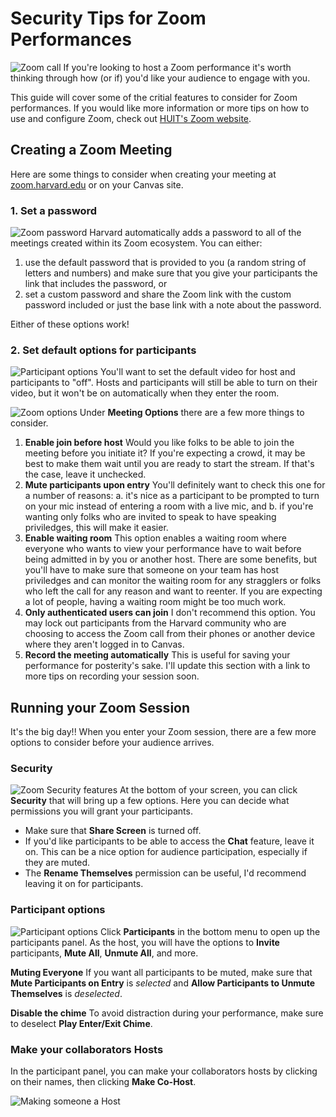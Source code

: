 # Security Tips for Zoom Performances

![Zoom call](https://files.slack.com/files-pri/T0HTW3H0V-F013DRD3JKS/screen-shot-2017-11-16-at-11.35.46-am.png?pub_secret=81140800d3)
If you're looking to host a Zoom performance it's worth thinking through how (or if) you'd like your audience to engage with you.

This guide will cover some of the critial features to consider for Zoom performances. If you would like more information or more tips on how to use and configure Zoom, check out [HUIT's Zoom website](https://huit.harvard.edu/zoom).

## Creating a Zoom Meeting
Here are some things to consider when creating your meeting at [zoom.harvard.edu](zoom.harvard.edu) or on your Canvas site.
### 1. Set a password
![Zoom password](https://files.slack.com/files-pri/T0HTW3H0V-F012NFTQL5T/screen_shot_2020-04-28_at_3.14.42_pm.png?pub_secret=73996cb5c3)
Harvard automatically adds a password to all of the meetings created within its Zoom ecosystem. You can either:
1. use the default password that is provided to you (a random string of letters and numbers) and make sure that you give your participants the link that includes the password, or 
2. set a custom password and share the Zoom link with the custom password included or just the base link with a note about the password.

Either of these options work!

### 2. Set default options for participants
![Participant options](https://files.slack.com/files-pri/T0HTW3H0V-F012NFTQLF7/screen_shot_2020-04-28_at_3.14.49_pm.png?pub_secret=2f62cd1970)
You'll want to set the default video for host and participants to "off". Hosts and participants will still be able to turn on their video, but it won't be on automatically when they enter the room.

![Zoom options](https://files.slack.com/files-pri/T0HTW3H0V-F013DN75W2C/screen_shot_2020-04-28_at_3.14.59_pm.png?pub_secret=61353bd7e8)
Under **Meeting Options** there are a few more things to consider.
1. **Enable join before host**
Would you like folks to be able to join the meeting before you initiate it? If you're expecting a crowd, it may be best to make them wait until you are ready to start the stream. If that's the case, leave it unchecked.
2. **Mute participants upon entry**
You'll definitely want to check this one for a number of reasons: a. it's nice as a participant to be prompted to turn on your mic instead of entering a room with a live mic, and b. if you're wanting only folks who are invited to speak to have speaking priviledges, this will make it easier.
3. **Enable waiting room**
This option enables a waiting room where everyone who wants to view your performance have to wait before being admitted in by you or another host. There are some benefits, but you'll have to make sure that someone on your team has host priviledges and can monitor the waiting room for any stragglers or folks who left the call for any reason and want to reenter. If you are expecting a lot of people, having a waiting room might be too much work. 
4. **Only authenticated users can join**
I don't recommend this option. You may lock out participants from the Harvard community who are choosing to access the Zoom call from their phones or another device where they aren't logged in to Canvas.
5. **Record the meeting automatically**
This is useful for saving your performance for posterity's sake. I'll update this section with a link to more tips on recording your session soon.

## Running your Zoom Session

It's the big day!! When you enter your Zoom session, there are a few more options to consider before your audience arrives.

### Security
![Zoom Security features](https://files.slack.com/files-pri/T0HTW3H0V-F012Q3CCFNF/screen_shot_2020-04-28_at_3.05.43_pm.png?pub_secret=2b550afd59)
At the bottom of your screen, you can click **Security** that will bring up a few options. Here you can decide what permissions you will grant your participants. 
- Make sure that **Share Screen** is turned off.
- If you'd like participants to be able to access the **Chat** feature, leave it on. This can be a nice option for audience participation, especially if they are muted.
- The **Rename Themselves** permission can be useful, I'd recommend leaving it on for participants.

### Participant options
![Participant options](https://files.slack.com/files-pri/T0HTW3H0V-F012NFFBN5B/screen_shot_2020-04-28_at_3.05.28_pm.png?pub_secret=bb995a5cd8)
Click **Participants** in the bottom menu to open up the participants panel. As the host, you will have the options to **Invite** participants, **Mute All**, **Unmute All**, and more.

**Muting Everyone**
If you want all participants to be muted, make sure that **Mute Participants on Entry** is _selected_ and **Allow Participants to Unmute Themselves** is _deselected_.

**Disable the chime**
To avoid distraction during your performance, make sure to deselect **Play Enter/Exit Chime**.

### Make your collaborators Hosts
In the participant panel, you can make your collaborators hosts by clicking on their names, then clicking **Make Co-Host**.

![Making someone a Host](https://files.slack.com/files-pri/T0HTW3H0V-F012W5GMR7E/screen_shot_2020-04-28_at_3.54.44_pm.png?pub_secret=b3bc5eda0a)
